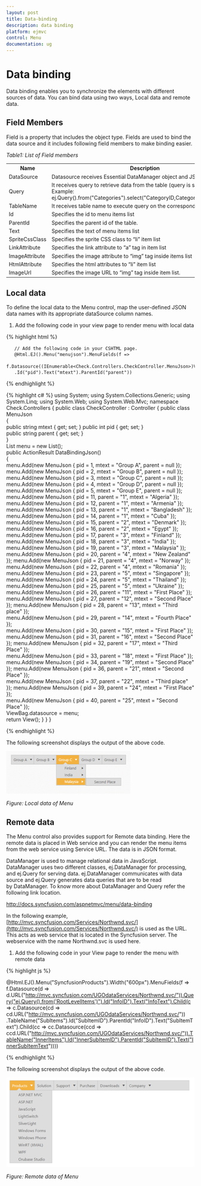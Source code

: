 ```yaml
---
layout: post
title: Data-binding
description: data binding
platform: ejmvc
control: Menu
documentation: ug
---
```


# Data binding

Data binding enables you to synchronize the elements with different sources of data. You can bind data using two ways, Local data and remote data. 

## Field Members

Field is a property that includes the object type. Fields are used to bind the data source and it includes following field members to make binding easier.

_Table1: List of Field members_

<table>
<tr>
<th>
Name</th><th>
Description</th></tr>
<tr>
<td>
DataSource</td><td>
Datasource receives Essential DataManager object and JSON object. </td></tr>
<tr>
<td>
Query</td><td>
It receives query to retrieve data from the table (query is same as SQL). Example:  ej.Query().from("Categories").select("CategoryID,CategoryName").take(3);</td></tr>
<tr>
<td>
TableName</td><td>
It receives table name to execute query on the corresponding table</td></tr>
<tr>
<td>
Id</td><td>
Specifies the id to menu items list</td></tr>
<tr>
<td>
ParentId</td><td>
Specifies the parent id of the table.</td></tr>
<tr>
<td>
Text</td><td>
Specifies the text of menu items list</td></tr>
<tr>
<td>
SpriteCssClass</td><td>
Specifies the sprite CSS class to “li” item list</td></tr>
<tr>
<td>
LinkAttribute</td><td>
Specifies the link attribute to “a” tag in item list</td></tr>
<tr>
<td>
ImageAttribute</td><td>
Specifies the image attribute to “img” tag inside items list </td></tr>
<tr>
<td>
HtmlAttribute</td><td>
Specifies the html attributes to “li” item list</td></tr>
<tr>
<td>
ImageUrl</td><td>
Specifies the image URL to “img” tag inside item list. </td></tr>
</table>

## Local data

To define the local data to the Menu control, map the user-defined JSON data names with its appropriate dataSource column names.

1. Add the following code in your view page to render menu with local data


{% highlight html %}

       // Add the following code in your CSHTML page.
	   @Html.EJ().Menu("menujson").MenuFields(f => 
	   f.Datasource((IEnumerable<Check.Controllers.CheckController.MenuJson>)ViewBag.datasource)
	   .Id("pid").Text("mtext").ParentId("parent"))
	   
{% endhighlight %}

{% highlight c# %}
using System;
using System.Collections.Generic;
using System.Linq;
using System.Web;
using System.Web.Mvc;
namespace Check.Controllers
{
    public class CheckController : Controller 
	{
		public class MenuJson    
		{   
			public string mtext { get; set; } 
			public int pid { get; set; }  
			public string parent { get; set; }  
		}   
		List<MenuJson> menu = new List<MenuJson>();  
		public ActionResult DataBindingJson()    
		{          
			menu.Add(new MenuJson { pid = 1, mtext = "Group A", parent = null }); 
			menu.Add(new MenuJson { pid = 2, mtext = "Group B", parent = null });
            menu.Add(new MenuJson { pid = 3, mtext = "Group C", parent = null });  
			menu.Add(new MenuJson { pid = 4, mtext = "Group D", parent = null });  
			menu.Add(new MenuJson { pid = 5, mtext = "Group E", parent = null });  
			menu.Add(new MenuJson { pid = 11, parent = "1", mtext = "Algeria" });  
			menu.Add(new MenuJson { pid = 12, parent = "1", mtext = "Armenia" });   
			menu.Add(new MenuJson { pid = 13, parent = "1", mtext = "Bangladesh" }); 
			menu.Add(new MenuJson { pid = 14, parent = "1", mtext = "Cuba" });      
			menu.Add(new MenuJson { pid = 15, parent = "2", mtext = "Denmark" });   
			menu.Add(new MenuJson { pid = 16, parent = "2", mtext = "Egypt" });     
			menu.Add(new MenuJson { pid = 17, parent = "3", mtext = "Finland" });   
			menu.Add(new MenuJson { pid = 18, parent = "3", mtext = "India" });     
			menu.Add(new MenuJson { pid = 19, parent = "3", mtext = "Malaysia" });   
			menu.Add(new MenuJson { pid = 20, parent = "4", mtext = "New Zealand" });
            menu.Add(new MenuJson { pid = 21, parent = "4", mtext = "Norway" });      
			menu.Add(new MenuJson { pid = 22, parent = "4", mtext = "Romania" });     
			menu.Add(new MenuJson { pid = 23, parent = "5", mtext = "Singapore" });   
			menu.Add(new MenuJson { pid = 24, parent = "5", mtext = "Thailand" });      
			menu.Add(new MenuJson { pid = 25, parent = "5", mtext = "Ukraine" });     
			menu.Add(new MenuJson { pid = 26, parent = "11", mtext = "First Place" }); 
			menu.Add(new MenuJson { pid = 27, parent = "12", mtext = "Second Place" }); 
			menu.Add(new MenuJson { pid = 28, parent = "13", mtext = "Third place" });     
			menu.Add(new MenuJson { pid = 29, parent = "14", mtext = "Fourth Place" });  
			menu.Add(new MenuJson { pid = 30, parent = "15", mtext = "First Place" });    
			menu.Add(new MenuJson { pid = 31, parent = "16", mtext = "Second Place" }); 
			menu.Add(new MenuJson { pid = 32, parent = "17", mtext = "Third Place" });     
			menu.Add(new MenuJson { pid = 33, parent = "18", mtext = "First Place" });    
			menu.Add(new MenuJson { pid = 34, parent = "19", mtext = "Second Place" });
			menu.Add(new MenuJson { pid = 36, parent = "21", mtext = "Second Place" });   
			menu.Add(new MenuJson { pid = 37, parent = "22", mtext = "Third place" });
			menu.Add(new MenuJson { pid = 39, parent = "24", mtext = "First Place" });    
			menu.Add(new MenuJson { pid = 40, parent = "25", mtext = "Second Place" });   
			ViewBag.datasource = menu;  
			return View();
		} 
	}
}

{% endhighlight %}

The following screenshot displays the output of the above code.

![](Data-binding_images/Data-binding_img1.png)

_Figure: Local data of Menu_

## Remote data

The Menu control also provides support for Remote data binding. Here the remote data is placed in Web service and you can render the menu items from the web service using Service URL. The data is in JSON format. 

DataManager is used to manage relational data in JavaScript. DataManager uses two different classes, ej.DataManager for processing, and ej.Query for serving data. ej.DataManager communicates with data source and ej.Query generates data queries that are to be read by DataManager. To know more about DataManager and Query refer the following link location.

<http://docs.syncfusion.com/aspnetmvc/menu/data-binding>

In the following example, [http://mvc.syncfusion.com/Services/Northwnd.svc/](http://mvc.syncfusion.com/Services/Northwnd.svc/) is used as the URL. This acts as web service that is located in the Syncfusion server. The webservice with the name Northwnd.svc is used here.

1. Add the following code in your View page to render the menu with remote data


{% highlight js %}


  @Html.EJ().Menu("SyncfusionProducts").Width("600px").MenuFields(f => f.Datasource(d =>
  d.URL("http://mvc.syncfusion.com/UGOdataServices/Northwnd.svc/")).Query("ej.Query().from('RootLevelItems')").Id("InfoID").Text("InfoText").Child(c => 
  c.Datasource(cd => 
  cd.URL("http://mvc.syncfusion.com/UGOdataServices/Northwnd.svc/"))  .TableName("SubItems").Id("SubItemID").ParentId("InfoID").Text("SubItemText").Child(cc => 
  cc.Datasource(ccd => 
  ccd.URL("http://mvc.syncfusion.com/UGOdataServices/Northwnd.svc/")).TableName("InnerItems").Id("InnerSubItemID").ParentId("SubItemID").Text("InnerSubItemText"))))



{% endhighlight %}



The following screenshot displays the output of the above code. 

![](Data-binding_images/Data-binding_img2.png)



_Figure:  Remote data of Menu_

